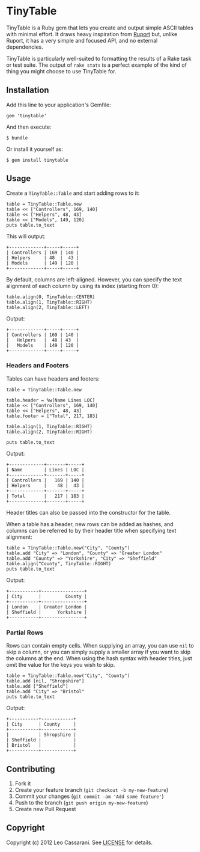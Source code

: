 # TinyTable

TinyTable is a Ruby gem that lets you create and output simple ASCII tables with minimal effort. It draws heavy inspiration from [Ruport](https://github.com/ruport/ruport) but, unlike Ruport, it has a very simple and focused API, and no external dependencies.

TinyTable is particularly well-suited to formatting the results of a Rake task or test suite. The output of `rake stats` is a perfect example of the kind of thing you might choose to use TinyTable for.

## Installation

Add this line to your application's Gemfile:

    gem 'tinytable'

And then execute:

    $ bundle

Or install it yourself as:

    $ gem install tinytable

## Usage

Create a `TinyTable::Table` and start adding rows to it:

    table = TinyTable::Table.new
    table << ["Controllers", 169, 140]
    table << ["Helpers", 48, 43]
    table << ["Models", 149, 120]
    puts table.to_text

This will output:

    +-------------+-----+-----+
    | Controllers | 169 | 140 |
    | Helpers     | 48  |  43 |
	| Models      | 149 | 120 |
	+-------------+-----+-----+

By default, columns are left-aligned. However, you can specify the text alignment of each column by using its index (starting from 0):

	table.align(0, TinyTable::CENTER)
	table.align(1, TinyTable::RIGHT)
	table.align(2, TinyTable::LEFT)

Output:

	+-------------+-----+-----+
	| Controllers | 169 | 140 |
	|   Helpers   |  48 | 43  |
	|   Models    | 149 | 120 |
	+-------------+-----+-----+

### Headers and Footers

Tables can have headers and footers:

	table = TinyTable::Table.new

	table.header = %w[Name Lines LOC]
	table << ["Controllers", 169, 140]
	table << ["Helpers", 48, 43]
	table.footer = ["Total", 217, 183]

	table.align(1, TinyTable::RIGHT)
	table.align(2, TinyTable::RIGHT)

	puts table.to_text

Output:

	+-------------+-------+-----+
	| Name        | Lines | LOC |
	+-------------+-------+-----+
	| Controllers |   169 | 140 |
	| Helpers     |    48 |  43 |
	+-------------+-------+-----+
	| Total       |   217 | 183 |
	+-------------+-------+-----+

Header titles can also be passed into the constructor for the table.

When a table has a header, new rows can be added as hashes, and columns can be referred to by their header title when specifying text alignment:

	table = TinyTable::Table.new("City", "County")
	table.add "City" => "London", "County" => "Greater London"
	table.add "County" => "Yorkshire", "City" => "Sheffield"
	table.align("County", TinyTable::RIGHT)
	puts table.to_text

Output:

	+-----------+----------------+
	| City      |         County |
	+-----------+----------------+
	| London    | Greater London |
	| Sheffield |      Yorkshire |
	+-----------+----------------+

### Partial Rows

Rows can contain empty cells. When supplying an array, you can use `nil` to skip a column, or you can simply supply a smaller array if you want to skip the columns at the end. When using the hash syntax with header titles, just omit the value for the keys you wish to skip.

	table = TinyTable::Table.new("City", "County")
	table.add [nil, "Shropshire"]
	table.add ["Sheffield"]
	table.add "City" => "Bristol"
	puts table.to_text

Output:

	+-----------+------------+
	| City      | County     |
	+-----------+------------+
	|           | Shropshire |
	| Sheffield |            |
	| Bristol   |            |
	+-----------+------------+

## Contributing

1. Fork it
2. Create your feature branch (`git checkout -b my-new-feature`)
3. Commit your changes (`git commit -am 'Add some feature'`)
4. Push to the branch (`git push origin my-new-feature`)
5. Create new Pull Request

## Copyright

Copyright (c) 2012 Leo Cassarani. See [LICENSE](https://github.com/leocassarani/tinytable/blob/master/LICENSE) for details.
